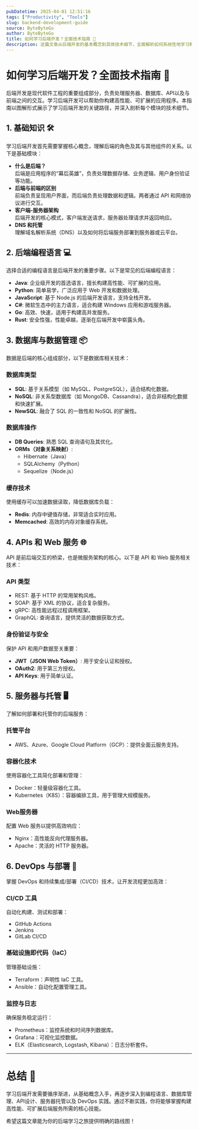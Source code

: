 ```yaml
---
pubDatetime: 2025-04-01 12:51:16
tags: ["Productivity", "Tools"]
slug: backend-development-guide
source: ByteByteGo
author: ByteByteGo
title: 如何学习后端开发？全面技术指南 🚀
description: 这篇文章从后端开发的基本概念到具体技术细节，全面解析如何系统性地学习和掌握后端开发技能。
---
```


# 如何学习后端开发？全面技术指南 🚀

后端开发是现代软件工程的重要组成部分，负责处理服务器、数据库、API以及与前端之间的交互。学习后端开发可以帮助你构建高性能、可扩展的应用程序。本指南以图解形式展示了学习后端开发的关键路径，并深入剖析每个模块的技术细节。

## 1. 基础知识 🛠️

学习后端开发首先需要掌握核心概念，理解后端的角色及其与其他组件的关系。以下是基础模块：

- **什么是后端？**  
  后端是应用程序的“幕后英雄”，负责处理数据存储、业务逻辑、用户身份验证等功能。
- **后端与前端的区别**  
  前端负责呈现用户界面，而后端负责处理数据和逻辑。两者通过 API 和网络协议进行交互。
- **客户端-服务器架构**  
  后端开发的核心模式，客户端发送请求，服务器处理请求并返回响应。
- **DNS 和托管**  
  理解域名解析系统（DNS）以及如何将后端服务部署到服务器或云平台。

## 2. 后端编程语言 💻

选择合适的编程语言是后端开发的重要步骤。以下是常见的后端编程语言：

- **Java**: 企业级开发的首选语言，擅长构建高性能、可扩展的应用。
- **Python**: 简单易学，广泛应用于 Web 开发和数据处理。
- **JavaScript**: 基于 Node.js 的后端开发语言，支持全栈开发。
- **C#**: 微软生态中的主力语言，适合构建 Windows 应用和游戏服务器。
- **Go**: 高效、快速，适用于构建高并发服务。
- **Rust**: 安全性强，性能卓越，逐渐在后端开发中崭露头角。

## 3. 数据库与数据管理 📦

数据是后端的核心组成部分，以下是数据库相关技术：

### 数据库类型

- **SQL**: 基于关系模型（如 MySQL、PostgreSQL），适合结构化数据。
- **NoSQL**: 非关系型数据库（如 MongoDB、Cassandra），适合非结构化数据和快速扩展。
- **NewSQL**: 融合了 SQL 的一致性和 NoSQL 的扩展性。

### 数据库操作

- **DB Queries**: 熟悉 SQL 查询语句及其优化。
- **ORMs（对象关系映射）**:
  - Hibernate（Java）
  - SQLAlchemy（Python）
  - Sequelize（Node.js）

### 缓存技术

使用缓存可以加速数据读取，降低数据库负载：

- **Redis**: 内存中键值存储，非常适合实时应用。
- **Memcached**: 高效的内存对象缓存系统。

## 4. APIs 和 Web 服务 🌐

API 是前后端交互的桥梁，也是微服务架构的核心。以下是 API 和 Web 服务相关技术：

### API 类型

- REST: 基于 HTTP 的常用架构风格。
- SOAP: 基于 XML 的协议，适合复杂服务。
- gRPC: 高性能远程过程调用框架。
- GraphQL: 查询语言，提供灵活的数据获取方式。

### 身份验证与安全

保护 API 和用户数据至关重要：

- **JWT（JSON Web Token）**: 用于安全认证和授权。
- **OAuth2**: 用于第三方授权。
- **API Keys**: 用于简单认证。

## 5. 服务器与托管 🖥️

了解如何部署和托管你的后端服务：

### 托管平台

- AWS、Azure、Google Cloud Platform（GCP）：提供全面云服务支持。

### 容器化技术

使用容器化工具简化部署和管理：

- Docker：轻量级容器化工具。
- Kubernetes（K8S）：容器编排工具，用于管理大规模服务。

### Web服务器

配置 Web 服务以提供高效响应：

- Nginx：高性能反向代理服务器。
- Apache：灵活的 HTTP 服务器。

## 6. DevOps 与部署 🚀

掌握 DevOps 和持续集成/部署（CI/CD）技术，让开发流程更加高效：

### CI/CD 工具

自动化构建、测试和部署：

- GitHub Actions
- Jenkins
- GitLab CI/CD

### 基础设施即代码（IaC）

管理基础设施：

- Terraform：声明性 IaC 工具。
- Ansible：自动化配置管理工具。

### 监控与日志

确保服务稳定运行：

- Prometheus：监控系统和时间序列数据库。
- Grafana：可视化监控数据。
- ELK（Elasticsearch, Logstash, Kibana）：日志分析套件。

---

# 总结 🎯

学习后端开发需要循序渐进，从基础概念入手，再逐步深入到编程语言、数据库管理、API设计、服务器托管以及 DevOps 实践。通过不断实践，你将能够掌握构建高性能、可扩展后端服务所需的核心技能。

希望这篇文章能为你的后端学习之旅提供明确的路线图！
